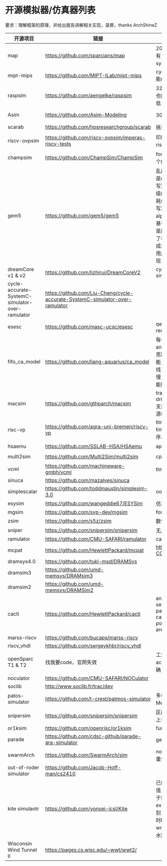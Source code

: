 # 开源模拟器/仿真器列表

要求：理解框架的原理，并给出报告讲解相关实现，录屏，thanks ArchShineZ

| 开源项目                                        | 链接                                                         | 概述                       | note | 评级    |
| ----------------------------------------------- | ------------------------------------------------------------ | ---------------------------- | ------------- | ------------- |
| map                                             | https://github.com/sparcians/map                             | 20年老法师框架，应有尽有，维护也很积极，可以与systemc gem5等lian'dong |               | :star::star::star::star::star: |
| mipt-mips                                       | https://github.com/MIPT-ILab/mipt-mips                       | cycle accurate, fork asim 能run |  | :star::star::star::star: |
| raspsim                                         | https://github.com/aengelke/raspsim                          | 32核vcpu，代码量过大，看也能看，但是没文档，优先级低，后边再看 |  | :star::star::star::star: |
| Asim | https://github.com/Asim-Modeling | 30年老法师框架，藏东西了 | [asim-note](./simulator-notes/asim-notes.md) | :star::star::star::star: |
| scarab                                          | https://github.com/hpsresearchgroup/scarab                   | 挑不出毛病，除了no smp |  | :star::star::star::star: |
| riscv-ovpsim | https://github.com/riscv-ovpsim/imperas-riscv-tests | 印度理工和sifive建模用，riscv主流工具，只开源了bin |  | :star::star::star: |
| champsim                                        | https://github.com/ChampSim/ChampSim                         | for education，简简单单入个门 |               | :star::star::star::star: |
| gem5                                            | https://github.com/gem5/gem5     | 乱序核是tick driven, cache是event driven，很多优秀的写法可以借鉴，比如实现了门级的stdcell，实现了动态功耗统计，还有一些抽象功能的写法，都较为优秀。微架构是alpha21264，缺点是写法要基于原有的框架进行实现，但是原有框架兼容性较高，损失了相当的性能，且修改微架构成本过高。使用python作为用户接口调用底层的C++实现，目前可能并不需要 |  | :star::star::star: |
| dreamCore v1 & v2                               | https://github.com/lizhirui/DreamCoreV2                      | cycle accurate ooo simulator |  | :star::star::star: |
| cycle-accurate-SystemC-simulator-over-ramulator | https://github.com/Liu-Cheng/cycle-accurate-SystemC-simulator-over-ramulator |                              |  | :star::star::star: |
| esesc | https://github.com/masc-ucsc/esesc | qemu based，update recently |  | :star::star: |
| fifo_ca_model | https://github.com/liang-aquarius/ca_model | 每个周期对所有module run and update，类似SCore的思路，有dump wave的功能，实现是每个clk进行连线，大量的赋值语句，会很慢，跟Score一个样，说明不能瞎琢磨 | | :star::star: |
| macsim                                          | https://github.com/gthparch/macsim                           | trace driven or execution-drive cycle level simulator,支持多核、互联网络模型和电源模型 |  | :star::star: |
| risc-vp | https://github.com/agra-uni-bremen/riscv-vp | tlm2.0 + instruction-based timing model，不考虑乱序、流水线、cache等 |  | :star: |
| hsaemu                                          | https://github.com/SSLAB-HSA/HSAemu                          | apu system. too old |  | :star: |
| multi2sim                                       | https://github.com/Multi2Sim/multi2sim                       | cpu and gpu simulator |  | :star: |
| vcml | https://github.com/machineware-gmbh/vcml | tlm组件库 | |  |
| sinuca | https://github.com/mazalves/sinuca | |  |  |
| simplescalar                                    | https://github.com/toddmaustin/simplesim-3.0                 | ooo  processor simulator |         |         |
| esysim | https://github.com/wangeddie67/ESYSim | 仿真模型 | | |
| mgsim                                           | https://github.com/svp-dev/mgsim                             | for teaching |               |               |
| zsim                                            | https://github.com/s5z/zsim                                  | 数亿条指令/秒，not ca |               |               |
| sniper                                          | https://github.com/snipersim/snipersim                       | 无从吐槽 |               |               |
| ramulator                                       | https://github.com/CMU-SAFARI/ramulator                      | ca mem model |               |               |
| mcpat                                           | https://github.com/HewlettPackard/mcpat                      | https://github.com/H2020-COSSIM/cMcPAT | gem5 based |               |
| dramsys4.0                                      | https://github.com/tukl-msd/DRAMSys                          |                              |               |               |
| dramsim3                                        | https://github.com/umd-memsys/DRAMsim3                       |                              |               |               |
| dramsim2                                        | https://github.com/umd-memsys/DRAMSim2                       |                              |               |               |
| cacti                                           | https://github.com/HewlettPackard/cacti                      | analytical tool that takes a set of cache/memory para- meters as input and calculates its access time, power, cycle  time, and area. |               |               |
| marss-riscv                                     | https://github.com/bucaps/marss-riscv                        |                              |               |               |
| riscv_vhdl                                      | https://github.com/sergeykhbr/riscv_vhdl                     |                              |               |               |
| openSparc T1 & T2                               | 找我要code，官网失效                                         | 工业界源码,not cycle accurate 暂时搁置，不精确，算了 |  | :star::star::star: |
| noculator                                       | https://github.com/CMU-SAFARI/NOCulator                      |                              |               |               |
| soclib                                          | http://www.soclib.fr/trac/dev                                |                              |               |               |
| patos-simulator                                 | https://github.com/t-crest/patmos-simulator                  | 多核，基于ramulator进行Mem模拟 |               |               |
| snipersim | https://github.com/snipersim/snipersim | 区间模型，数学模型，比较难上手 | | |
| or1ksim | https://github.com/openrisc/or1ksim | function model | | |
| parade | https://github.com/cdsc-github/parade-ara-simulator | gem5套壳ca | | |
| swarmArch | https://github.com/SwarmArch/sim | not ca，比较新，MIT，更注重分析应用程序 | | |
| out-of-roder simulator | https://github.com/Jacob-Hoff-man/cs2410 |  | | |
| kite simulaotr | https://github.com/yonsei-icsl/Kite | 已经看完，没有太大的参考价值，主要维护了ticks变量用于控制时钟，latency标识exu的执行模块具体的流水级别，但是仅限于ticks++，同时bpu设计缺失，cache write throuth，整体为5级流水架构 |  |  |
| Wisconsin Wind Tunnel II | https://pages.cs.wisc.edu/~wwt/wwt2/ |  |  |  |

